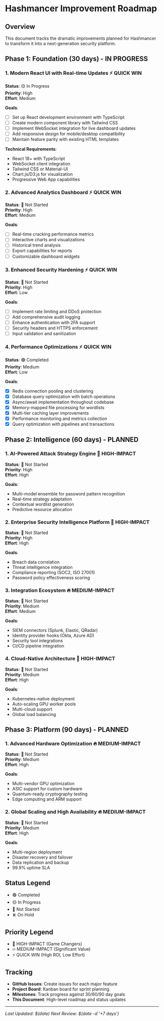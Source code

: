 # Hashmancer Improvement Roadmap

## Overview
This document tracks the dramatic improvements planned for Hashmancer to transform it into a next-generation security platform.

## Phase 1: Foundation (30 days) - IN PROGRESS

### 1. Modern React UI with Real-time Updates ⚡ QUICK WIN
**Status**: 🟡 In Progress  
**Priority**: High  
**Effort**: Medium  

**Goals**:
- [ ] Set up React development environment with TypeScript
- [ ] Create modern component library with Tailwind CSS
- [ ] Implement WebSocket integration for live dashboard updates
- [ ] Add responsive design for mobile/desktop compatibility
- [ ] Maintain feature parity with existing HTML templates

**Technical Requirements**:
- React 18+ with TypeScript
- WebSocket client integration
- Tailwind CSS or Material-UI
- Chart.js/D3.js for visualization
- Progressive Web App capabilities

### 2. Advanced Analytics Dashboard ⚡ QUICK WIN  
**Status**: 🔴 Not Started  
**Priority**: High  
**Effort**: Medium  

**Goals**:
- [ ] Real-time cracking performance metrics
- [ ] Interactive charts and visualizations
- [ ] Historical trend analysis
- [ ] Export capabilities for reports
- [ ] Customizable dashboard widgets

### 3. Enhanced Security Hardening ⚡ QUICK WIN
**Status**: 🔴 Not Started  
**Priority**: High  
**Effort**: Low  

**Goals**:
- [ ] Implement rate limiting and DDoS protection
- [ ] Add comprehensive audit logging
- [ ] Enhance authentication with 2FA support
- [ ] Security headers and HTTPS enforcement
- [ ] Input validation and sanitization

### 4. Performance Optimizations ⚡ QUICK WIN
**Status**: 🟢 Completed  
**Priority**: Medium  
**Effort**: Low  

**Goals**:
- [x] Redis connection pooling and clustering
- [x] Database query optimization with batch operations
- [x] Async/await implementation throughout codebase
- [x] Memory-mapped file processing for wordlists
- [x] Multi-tier caching layer improvements
- [x] Performance monitoring and metrics collection
- [x] Query optimization with pipelines and transactions

## Phase 2: Intelligence (60 days) - PLANNED

### 1. AI-Powered Attack Strategy Engine 🚀 HIGH-IMPACT
**Status**: 🔴 Not Started  
**Priority**: High  
**Effort**: High  

**Goals**:
- Multi-model ensemble for password pattern recognition
- Real-time strategy adaptation
- Contextual wordlist generation
- Predictive resource allocation

### 2. Enterprise Security Intelligence Platform 🚀 HIGH-IMPACT
**Status**: 🔴 Not Started  
**Priority**: High  
**Effort**: High  

**Goals**:
- Breach data correlation
- Threat intelligence integration
- Compliance reporting (SOC2, ISO 27001)
- Password policy effectiveness scoring

### 3. Integration Ecosystem 🔥 MEDIUM-IMPACT
**Status**: 🔴 Not Started  
**Priority**: Medium  
**Effort**: Medium  

**Goals**:
- SIEM connectors (Splunk, Elastic, QRadar)
- Identity provider hooks (Okta, Azure AD)
- Security tool integrations
- CI/CD pipeline integration

### 4. Cloud-Native Architecture 🚀 HIGH-IMPACT
**Status**: 🔴 Not Started  
**Priority**: Medium  
**Effort**: High  

**Goals**:
- Kubernetes-native deployment
- Auto-scaling GPU worker pools
- Multi-cloud support
- Global load balancing

## Phase 3: Platform (90 days) - PLANNED

### 1. Advanced Hardware Optimization 🔥 MEDIUM-IMPACT
**Status**: 🔴 Not Started  
**Priority**: Medium  
**Effort**: High  

**Goals**:
- Multi-vendor GPU optimization
- ASIC support for custom hardware
- Quantum-ready cryptography testing
- Edge computing and ARM support

### 2. Global Scaling and High Availability 🔥 MEDIUM-IMPACT
**Status**: 🔴 Not Started  
**Priority**: Medium  
**Effort**: High  

**Goals**:
- Multi-region deployment
- Disaster recovery and failover
- Data replication and backup
- 99.9% uptime SLA

## Status Legend
- 🟢 Completed
- 🟡 In Progress  
- 🔴 Not Started
- ⏸️ On Hold

## Priority Legend
- 🚀 HIGH-IMPACT (Game Changers)
- 🔥 MEDIUM-IMPACT (Significant Value)
- ⚡ QUICK WIN (High ROI, Low Effort)

## Tracking
- **GitHub Issues**: Create issues for each major feature
- **Project Board**: Kanban board for sprint planning
- **Milestones**: Track progress against 30/60/90 day goals
- **This Document**: High-level roadmap and status updates

---
*Last Updated: $(date)*
*Next Review: $(date -d '+7 days')*